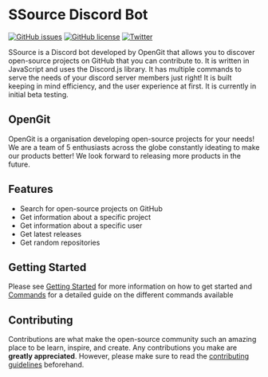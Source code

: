 # SSource Discord Bot

<!-- shields.io icons -->

[![GitHub issues](https://img.shields.io/github/issues/cytronicoder/ssource)](https://github.com/cytronicoder/ssource/issues)
[![GitHub license](https://img.shields.io/github/license/cytronicoder/ssource)](https://github.com/cytronicoder/ssource/blob/main/LICENSE)
[![Twitter](https://img.shields.io/twitter/url?style=social&url=https%3A%2F%2Fgithub.com%2Fcytronicoder%2Fssource)](https://twitter.com/intent/tweet?text=Wow:&url=https%3A%2F%2Fgithub.com%2Fcytronicoder%2Fssource)

<!-- about -->

SSource is a Discord bot developed by OpenGit that allows you to discover open-source projects on GitHub that you can contribute to. It is written in JavaScript and uses the Discord.js library. It has multiple commands to serve the needs of your discord server members just right! It is built keeping in mind efficiency, and the user experience at first. It is currently in initial beta testing.

## OpenGit

OpenGit is a organisation developing open-source projects for your needs! We are a team of 5 enthusiasts across the globe constantly ideating to make our products better! We look forward to releasing more products in the future.

## Features

- Search for open-source projects on GitHub
- Get information about a specific project
- Get information about a specific user
- Get latest releases
- Get random repositories

## Getting Started

Please see [Getting Started](/docs/getting-started.md) for more information on how to get started and [Commands](/docs/commands.md) for a detailed guide on the different commands available

## Contributing

Contributions are what make the open-source community such an amazing place to be learn, inspire, and create. Any contributions you make are **greatly appreciated**. However, please make sure to read the [contributing guidelines](CONTRIBUTING.md) beforehand.
